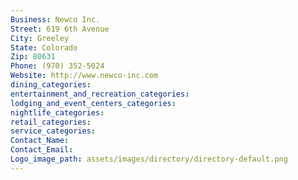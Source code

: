 ```yaml
---
Business: Newco Inc.
Street: 619 6th Avenue
City: Greeley
State: Colorado
Zip: 80631
Phone: (970) 352-5024
Website: http://www.newco-inc.com
dining_categories: 
entertainment_and_recreation_categories: 
lodging_and_event_centers_categories: 
nightlife_categories: 
retail_categories: 
service_categories: 
Contact_Name: 
Contact_Email: 
Logo_image_path: assets/images/directory/directory-default.png
---
```

